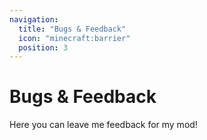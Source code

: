 ```yaml
---
navigation:
  title: "Bugs & Feedback"
  icon: "minecraft:barrier"
  position: 3
---
```


# Bugs & Feedback

Here you can leave me feedback for my mod!

<SubPages />